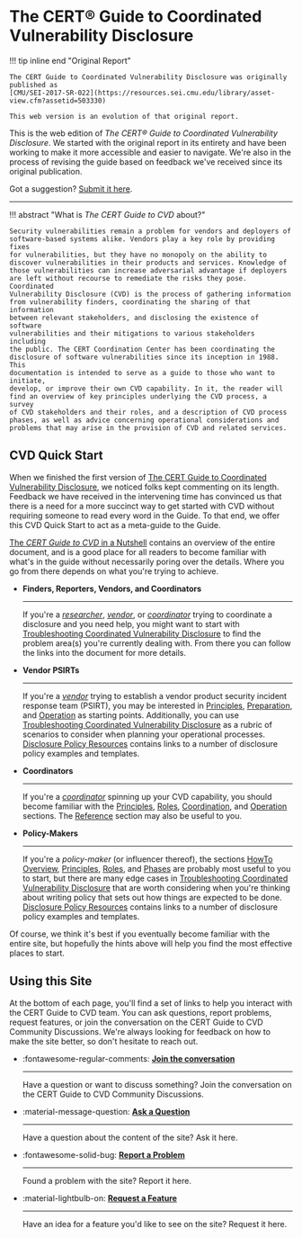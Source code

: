 # The CERT&reg; Guide to Coordinated Vulnerability Disclosure

!!! tip inline end "Original Report"

    The CERT Guide to Coordinated Vulnerability Disclosure was originally published as
    [CMU/SEI-2017-SR-022](https://resources.sei.cmu.edu/library/asset-view.cfm?assetid=503330)

    This web version is an evolution of that original report.

This is the web edition of *The CERT® Guide to Coordinated Vulnerability
Disclosure*. We started with the original report in its entirety and
have been working to make it more accessible and easier to navigate. 
We're also in the process of revising the guide based on feedback we've received
since its original publication.

Got a suggestion? [Submit it here](https://github.com/CERTCC/CERT-Guide-to-CVD/issues).

<!-- for spacing -->
---

!!! abstract "What is _The CERT Guide to CVD_ about?"

    Security vulnerabilities remain a problem for vendors and deployers of
    software-based systems alike. Vendors play a key role by providing fixes
    for vulnerabilities, but they have no monopoly on the ability to
    discover vulnerabilities in their products and services. Knowledge of
    those vulnerabilities can increase adversarial advantage if deployers
    are left without recourse to remediate the risks they pose. Coordinated
    Vulnerability Disclosure (CVD) is the process of gathering information
    from vulnerability finders, coordinating the sharing of that information
    between relevant stakeholders, and disclosing the existence of software
    vulnerabilities and their mitigations to various stakeholders including
    the public. The CERT Coordination Center has been coordinating the
    disclosure of software vulnerabilities since its inception in 1988. This
    documentation is intended to serve as a guide to those who want to initiate,
    develop, or improve their own CVD capability. In it, the reader will
    find an overview of key principles underlying the CVD process, a survey
    of CVD stakeholders and their roles, and a description of CVD process
    phases, as well as advice concerning operational considerations and
    problems that may arise in the provision of CVD and related services.

## CVD Quick Start

When we finished the first version of [The CERT Guide to Coordinated Vulnerability
Disclosure](https://resources.sei.cmu.edu/library/asset-view.cfm?assetid=503330),
we noticed folks kept commenting on its length. Feedback we have
received in the intervening time has convinced us that there is a need
for a more succinct way to get started with CVD without requiring
someone to read every word in the Guide. To that end, we offer this CVD
Quick Start to act as a meta-guide to the Guide.


[The _CERT Guide to CVD_ in a Nutshell](tutorials/cvd_in_a_nutshell.md) contains an
overview of the entire document, and is a good place for all readers to
become familiar with what's in the guide without necessarily poring
over the details. Where you go from there depends on what you're trying
to achieve.

<div class="grid cards" markdown>

- **Finders, Reporters, Vendors, and Coordinators**

    ---

    If you're a [*researcher*](topics/roles/finder.md),
    [*vendor*](topics/roles/vendor.md), or [*coordinator*](topics/roles/coordinator.md) trying to coordinate a disclosure and you need help, you might
    want to start with 
    [Troubleshooting Coordinated Vulnerability Disclosure](howto/coordination/cvd_recipes.md)
    to find the problem area(s) you're currently dealing with.
    From there you can follow the links into the document for more details.

- **Vendor PSIRTs**

    ---

    If you're a [*vendor*](topics/roles/vendor.md) trying to establish a vendor product security
    incident response team (PSIRT), you may be interested in
    [Principles](topics/principles/index.md),
    [Preparation](howto/preparation/index.md), and
    [Operation](howto/operation/index.md)
    as starting points. Additionally, you can use
    [Troubleshooting Coordinated Vulnerability Disclosure](howto/coordination/cvd_recipes.md)
    as a rubric of scenarios to consider when planning your operational processes.
    [Disclosure Policy Resources](reference/disclosure_policy_templates.md)
    contains links to a number of disclosure policy examples and
    templates.

- **Coordinators**

    ---

    If you're a [*coordinator*](topics/roles/coordinator.md) spinning up your CVD capability, you
    should become familiar with the
    [Principles](topics/principles/index.md),
    [Roles](topics/roles/index.md),
    [Coordination](howto/coordination/index.md),
    and
    [Operation](howto/operation/index.md) sections.
    The [Reference](reference/index.md) section may also be useful to you.

- **Policy-Makers**

    ---

    If you're a *policy-maker* (or influencer thereof), the
    sections
    [HowTo Overview](howto/index.md),
    [Principles](topics/principles/index.md),
    [Roles](topics/roles/index.md),
    and [Phases](topics/phases/index.md) are probably most useful to you
    to start, but there are many edge cases in
    [Troubleshooting Coordinated Vulnerability Disclosure](howto/coordination/cvd_recipes.md)
    that are worth considering when you're thinking about writing policy
    that sets out how things are expected to be done.
    [Disclosure Policy Resources](reference/disclosure_policy_templates.md) 
    contains links to a number of disclosure policy examples and
    templates.

</div>

Of course, we think it's best if you eventually become familiar with
the entire site, but hopefully the hints above will help you find
the most effective places to start.

## Using this Site 

At the bottom of each page, you'll find a set of links to help you
interact with the CERT Guide to CVD team. You can ask questions, report
problems, request features, or join the conversation on the CERT Guide
to CVD Community Discussions. We're always looking for feedback on how
to make the site better, so don't hesitate to reach out.

<div class="grid cards" markdown>

- :fontawesome-regular-comments: [**Join the conversation**](https://github.com/CERTCC/CERT-Guide-to-CVD/discussions)

    ---
    Have a question or want to discuss something? Join the conversation on the CERT Guide to CVD Community Discussions.
 
- :material-message-question: [**Ask a Question**](https://github.com/CERTCC/CERT-Guide-to-CVD/issues/new?template=question.md)
    
    ---
    Have a question about the content of the site? Ask it here.

- :fontawesome-solid-bug: [**Report a Problem**](https://github.com/CERTCC/CERT-Guide-to-CVD/issues/new?template=bug_report.md)

    ---
    Found a problem with the site? Report it here.

- :material-lightbulb-on: [**Request a Feature**](https://github.com/CERTCC/CERT-Guide-to-CVD/issues/new?template=feature_request.md)
    
    ---
    Have an idea for a feature you'd like to see on the site? Request it here.


<!--
    - icon: material/message-question
      link: https://github.com/CERTCC/CERT-Guide-to-CVD/issues/new?template=question.md
      name: Ask a Question
    - icon: fontawesome/solid/bug
      link: 
      name: Report a Problem
    - icon: material/lightbulb-on
      link: 
      name: Request a Feature
    - icon: fontawesome/regular/comments
      link:
      name: CERT-Guide-to-CVD Community Discussions
    - icon: fontawesome/brands/github
      link: https://github.com/CERTCC/CERT-Guide-to-CVD
      name: CERTCC/CERT-Guide-to-CVD on Github
-->

</div>